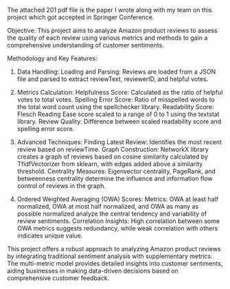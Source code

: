 The attached 201 pdf file is the paper I wrote along with my team on this project which got accepted in Springer Conference.

Objective:
This project aims to analyze Amazon product reviews to assess the quality of each review using various metrics and methods to gain a comprehensive understanding of customer sentiments.

Methodology and Key Features:

1. Data Handling:
Loading and Parsing: Reviews are loaded from a JSON file and parsed to extract reviewText, reviewerID, and helpful votes.

2. Metrics Calculation:
Helpfulness Score: Calculated as the ratio of helpful votes to total votes.
Spelling Error Score: Ratio of misspelled words to the total word count using the spellchecker library.
Readability Score: Flesch Reading Ease score scaled to a range of 0 to 1 using the textstat library.
Review Quality: Difference between scaled readability score and spelling error score.

3. Advanced Techniques:
Finding Latest Review: Identifies the most recent review based on reviewTime.
Graph Construction: NetworkX library creates a graph of reviews based on cosine similarity calculated by TfidfVectorizer from sklearn, with edges added above a similarity threshold.
Centrality Measures: Eigenvector centrality, PageRank, and betweenness centrality determine the influence and information flow control of reviews in the graph.

4. Ordered Weighted Averaging (OWA) Scores:
Metrics: OWA at least half normalized, OWA at most half normalized, and OWA as many as possible normalized analyze the central tendency and variability of review sentiments.
Correlation Insights: High correlation between some OWA metrics suggests redundancy, while weak correlation with others indicates unique value.

This project offers a robust approach to analyzing Amazon product reviews by integrating traditional sentiment analysis with supplementary metrics. The multi-metric model provides detailed insights into customer sentiments, aiding businesses in making data-driven decisions based on comprehensive customer feedback.
